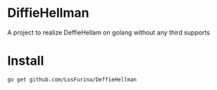 # DiffieHellman
A project to realize DeffieHellam on golang without any third supports

# Install
```bash
go get github.com/LosFurina/DeffieHellman
```
